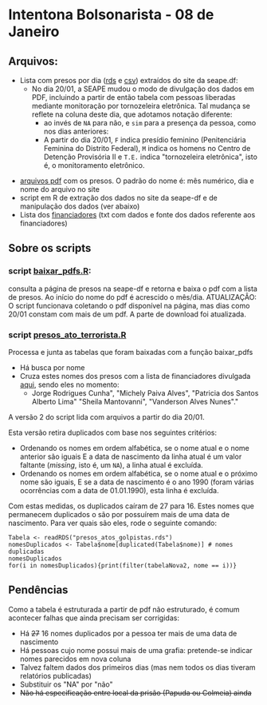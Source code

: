 # Intentona Bolsonarista - 08 de Janeiro


## Arquivos:
- Lista com presos por dia ([rds](https://github.com/SoaresAlisson/intentona-08Jan/blob/main/presos_atos_golpistas.rds) e [csv](https://github.com/SoaresAlisson/intentona-08Jan/blob/main/presos_atos_golpistas.csv)) extraídos do site da seape.df:
  - No dia 20/01, a SEAPE mudou o modo de divulgação dos dados em PDF, incluindo a partir de então tabela com pessoas liberadas mediante monitoração por tornozeleira eletrônica. Tal mudança se reflete na coluna deste dia, que adotamos notação diferente:
    - ao invés de `NA` para não, e `sim` para a presença da pessoa, como nos dias anteriores:
    - A partir do dia 20/01, `F` indica presídio feminino (Penitenciária Feminina do Distrito Federal), `M` indica os homens no Centro de Detenção Provisória II e `T.E.` indica "tornozeleira eletrônica", isto é, o monitoramento eletrônico.
<!-- Versão [google drive](https://docs.google.com/spreadsheets/d/1f95WGIPm_qnQr1bNNV7KL8rUdCZaM6HRT1zJvLD3PsM/edit#gid=1557228783). -->
- [arquivos pdf](https://github.com/SoaresAlisson/intentona-08Jan/tree/main/arquivos) com os presos. O padrão do nome é: mês numérico, dia e nome do arquivo no site
- script em R de extração dos dados no site da seape-df e de manipulação dos dados (ver abaixo)
- Lista dos [financiadores](https://github.com/SoaresAlisson/intentona-08Jan/blob/main/arquivos/financiadores.txt) (txt com dados e fonte dos dados referente aos financiadores)

## Sobre os scripts

### script [baixar_pdfs.R](https://github.com/SoaresAlisson/intentona-08Jan/blob/main/baixar_pdfs.R): 
consulta a página de presos na seape-df e retorna e baixa o pdf com a lista de presos. Ao início do nome do pdf é acrescido o mês/dia. ATUALIZAÇÂO: O script funcionava coletando o pdf disponível na página, mas dias como 20/01 constam com mais de um pdf. A parte de download foi atualizada.

### script [presos_ato_terrorista.R](https://github.com/SoaresAlisson/intentona-08Jan/blob/main/presos_ato_terrorista.R)
Processa e junta as tabelas que foram baixadas com a função baixar_pdfs
- Há busca por nome
- Cruza estes nomes dos presos com a lista de financiadores divulgada [aqui](https://g1.globo.com/politica/noticia/2023/01/12/veja-lista-de-pessoas-e-empresas-apontadas-pela-agu-como-financiadoras-dos-atos-golpistas.ghtml), sendo eles no momento:
  - Jorge Rodrigues Cunha", "Michely Paiva Alves", "Patricia dos Santos Alberto Lima" "Sheila Mantovanni", "Vanderson Alves Nunes"."  
  
A versão 2 do script lida com arquivos a partir do dia 20/01.

Esta versão retira duplicados com base nos seguintes critérios:
- Ordenando os nomes em ordem alfabética, se o nome atual e o nome anterior são iguais E a data de nascimento da linha atual é um valor faltante (_missing_, isto é, um `NA`), a linha atual é excluída.
- Ordenando os nomes em ordem alfabética, se o nome atual e o próximo nome são iguais, E se a data de nascimento é o ano 1990 (foram várias ocorrências com a data de 01.01.1990), esta linha é excluída.

Com estas medidas, os duplicados caíram de 27 para 16. Estes nomes que permanecem duplicados o são por possuírem mais de uma data de nascimento. Para ver quais são eles, rode o seguinte comando:

```
Tabela <- readRDS("presos_atos_golpistas.rds")
nomesDuplicados <- Tabela$nome[duplicated(Tabela$nome)] # nomes duplicadas
nomesDuplicados 
for(i in nomesDuplicados){print(filter(tabelaNova2, nome == i))}
```

## Pendências

Como a tabela é estruturada a partir de pdf não estruturado, é comum acontecer falhas que ainda precisam ser corrigidas:

- Há ~~27~~ 16 nomes duplicados por a pessoa ter mais de uma data de nascimento 
- Há pessoas cujo nome possui mais de uma grafia: pretende-se indicar nomes parecidos em nova coluna
- Talvez faltem dados dos primeiros dias (mas nem todos os dias tiveram relatórios publicadas)
- Substituir os "NA" por "não"
- ~~Não há especificação entre local da prisão (Papuda ou Colmeia) ainda~~